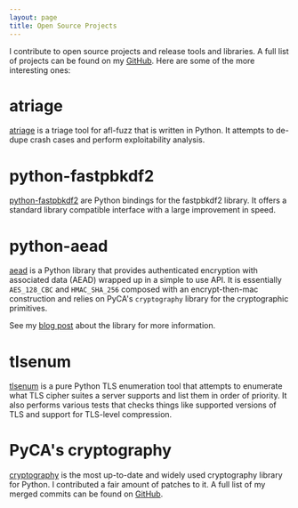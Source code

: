 ```yaml
---
layout: page
title: Open Source Projects
---
```


I contribute to open source projects and release tools and libraries. A full
list of projects can be found on my [GitHub][github]. Here are some of the more
interesting ones:

# atriage

[atriage](https://github.com/Ayrx/atriage) is a triage tool for afl-fuzz that
is written in Python. It attempts to de-dupe crash cases and perform
exploitability analysis.

# python-fastpbkdf2

[python-fastpbkdf2](https://github.com/Ayrx/python-fastpbkdf2) are Python
bindings for the fastpbkdf2 library. It offers a standard library compatible
interface with a large improvement in speed.

# python-aead

[aead](https://github.com/Ayrx/python-aead) is a Python library that provides
authenticated encryption with associated data (AEAD) wrapped up in a simple to
use API. It is essentially `AES_128_CBC` and `HMAC_SHA_256` composed with an
encrypt-then-mac construction and relies on PyCA's `cryptography` library for
the cryptographic primitives.

See my [blog post](2014-12-29-python-aead) about the library for
more information.

# tlsenum

[tlsenum](https://github.com/Ayrx/tlsenum) is a pure Python TLS enumeration
tool that attempts to enumerate what TLS cipher suites a server supports and
list them in order of priority. It also performs various tests that checks
things like supported versions of TLS and support for TLS-level compression.

# PyCA's cryptography

[cryptography](https://cryptography.io/en/latest/) is the most up-to-date and
widely used cryptography library for Python. I contributed a fair amount of
patches to it. A full list of my merged commits can be found on
[GitHub](https://github.com/pyca/cryptography/commits?author=Ayrx).

[github]: https://github.com/Ayrx
